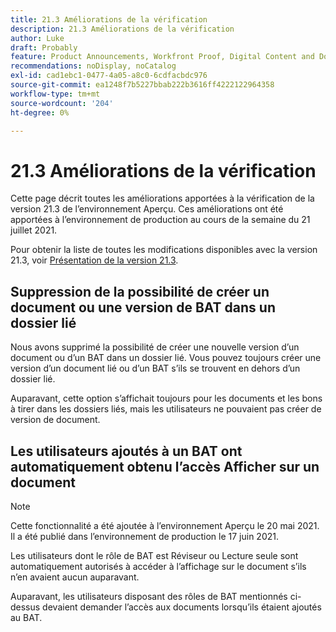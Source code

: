 ```yaml
---
title: 21.3 Améliorations de la vérification
description: 21.3 Améliorations de la vérification
author: Luke
draft: Probably
feature: Product Announcements, Workfront Proof, Digital Content and Documents
recommendations: noDisplay, noCatalog
exl-id: cad1ebc1-0477-4a05-a8c0-6cdfacbdc976
source-git-commit: ea1248f7b5227bbab222b3616ff4222122964358
workflow-type: tm+mt
source-wordcount: '204'
ht-degree: 0%

---
```


# 21.3 Améliorations de la vérification

Cette page décrit toutes les améliorations apportées à la vérification de la version 21.3 de l’environnement Aperçu. Ces améliorations ont été apportées à l’environnement de production au cours de la semaine du 21 juillet 2021.

Pour obtenir la liste de toutes les modifications disponibles avec la version 21.3, voir [Présentation de la version 21.3](../../../product-announcements/product-releases/21.3-release-activity/21-3-release-overview.md).

## Suppression de la possibilité de créer un document ou une version de BAT dans un dossier lié

Nous avons supprimé la possibilité de créer une nouvelle version d’un document ou d’un BAT dans un dossier lié. Vous pouvez toujours créer une version d’un document lié ou d’un BAT s’ils se trouvent en dehors d’un dossier lié.

Auparavant, cette option s’affichait toujours pour les documents et les bons à tirer dans les dossiers liés, mais les utilisateurs ne pouvaient pas créer de version de document.

## Les utilisateurs ajoutés à un BAT ont automatiquement obtenu l’accès Afficher sur un document

>[!NOTE]
>
>Cette fonctionnalité a été ajoutée à l’environnement Aperçu le 20 mai 2021. Il a été publié dans l’environnement de production le 17 juin 2021.

Les utilisateurs dont le rôle de BAT est Réviseur ou Lecture seule sont automatiquement autorisés à accéder à l’affichage sur le document s’ils n’en avaient aucun auparavant.

Auparavant, les utilisateurs disposant des rôles de BAT mentionnés ci-dessus devaient demander l’accès aux documents lorsqu’ils étaient ajoutés au BAT.

